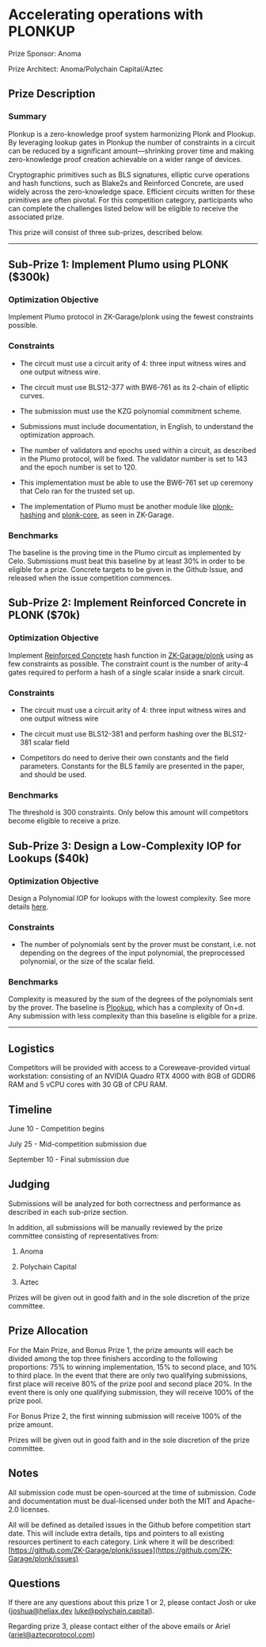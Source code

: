 
# Accelerating operations with PLONKUP

Prize Sponsor: Anoma

Prize Architect: Anoma/Polychain Capital/Aztec

## Prize Description

### Summary

Plonkup is a zero-knowledge proof system harmonizing Plonk and Plookup. By leveraging lookup gates in Plonkup the number of constraints in a circuit can be reduced by a significant amount—shrinking prover time and making zero-knowledge proof creation achievable on a wider range of devices.

Cryptographic primitives such as BLS signatures, elliptic curve operations and hash functions, such as Blake2s and Reinforced Concrete, are used widely across the zero-knowledge space. Efficient circuits written for these primitives are often pivotal. For this competition category, participants who can complete the challenges listed below will be eligible to receive the associated prize.

This prize will consist of three sub-prizes, described below.

  

----------

## Sub-Prize 1: Implement Plumo using PLONK ($300k)

### Optimization Objective

Implement Plumo protocol in ZK-Garage/plonk using the fewest constraints possible.

### Constraints

-   The circuit must use a circuit arity of 4: three input witness wires and one output witness wire.
    
-   The circuit must use BLS12-377 with BW6-761 as its 2-chain of elliptic curves.
    
-   The submission must use the KZG polynomial commitment scheme.
    
-   Submissions must include documentation, in English, to understand the optimization approach.
    
-   The number of validators and epochs used within a circuit, as described in the Plumo protocol, will be fixed. The validator number is set to 143 and the epoch number is set to 120.
    
-   This implementation must be able to use the BW6-761 set up ceremony that Celo ran for the trusted set up.
    
-   The implementation of Plumo must be another module like [plonk-hashing](https://github.com/ZK-Garage/plonk/tree/master/plonk-hashing) and [plonk-core](https://github.com/ZK-Garage/plonk/tree/master/plonk-core), as seen in ZK-Garage.
    

### Benchmarks

The baseline is the proving time in the Plumo circuit as implemented by Celo. Submissions must beat this baseline by at least 30% in order to be eligible for a prize. Concrete targets to be given in the Github Issue, and released when the issue competition commences.

  

## Sub-Prize 2: Implement Reinforced Concrete in PLONK ($70k)

### Optimization Objective

Implement [Reinforced Concrete](https://eprint.iacr.org/2021/1038) hash function in [ZK-Garage/plonk](https://github.com/ZK-Garage/plonk) using as few constraints as possible. The constraint count is the number of arity-4 gates required to perform a hash of a single scalar inside a snark circuit.

### Constraints

-   The circuit must use a circuit arity of 4: three input witness wires and one output witness wire
    
-   The circuit must use BLS12-381 and perform hashing over the BLS12-381 scalar field
    
-   Competitors do need to derive their own constants and the field parameters. Constants for the BLS family are presented in the paper, and should be used.
    

### Benchmarks

The threshold is 300 constraints. Only below this amount will competitors become eligible to receive a prize.

  

## Sub-Prize 3: Design a Low-Complexity IOP for Lookups ($40k)

  

### Optimization Objective

Design a Polynomial IOP for lookups with the lowest complexity. See more details [here](https://hackmd.io/zJS4e9udQxeELiRSbX-9Dg).

### Constraints

-   The number of polynomials sent by the prover must be constant, i.e. not depending on the degrees of the input polynomial, the preprocessed polynomial, or the size of the scalar field.
    

### Benchmarks

Complexity is measured by the sum of the degrees of the polynomials sent by the prover. The baseline is [Plookup](https://eprint.iacr.org/2020/315.pdf), which has a complexity of On+d. Any submission with less complexity than this baseline is eligible for a prize.

  

----------

## Logistics

Competitors will be provided with access to a Coreweave-provided virtual workstation: consisting of an NVIDIA Quadro RTX 4000 with 8GB of GDDR6 RAM and 5 vCPU cores with 30 GB of CPU RAM.

## Timeline

June 10 - Competition begins

July 25 - Mid-competition submission due

September 10 - Final submission due

## Judging

Submissions will be analyzed for both correctness and performance as described in each sub-prize section.

  

In addition, all submissions will be manually reviewed by the prize committee consisting of representatives from:

  

1.  Anoma
    
2.  Polychain Capital
    
3.  Aztec
    

  

Prizes will be given out in good faith and in the sole discretion of the prize committee.

## Prize Allocation

For the Main Prize, and Bonus Prize 1, the prize amounts will each be divided among the top three finishers according to the following proportions: 75% to winning implementation, 15% to second place, and 10% to third place. In the event that there are only two qualifying submissions, first place will receive 80% of the prize pool and second place 20%. In the event there is only one qualifying submission, they will receive 100% of the prize pool.

For Bonus Prize 2, the first winning submission will receive 100% of the prize amount.

Prizes will be given out in good faith and in the sole discretion of the prize committee.

## Notes

  

All submission code must be open-sourced at the time of submission. Code and documentation must be dual-licensed under both the MIT and Apache-2.0 licenses.

  
All will be defined as detailed issues in the Github before competition start date. This will include extra details, tips and pointers to all existing resources pertinent to each category. Link where it will be described: [https://github.com/ZK-Garage/plonk/issues](https://github.com/ZK-Garage/plonk/issues)

  

## Questions

If there are any questions about this prize 1 or 2, please contact Josh or uke (joshua@heliax.dev luke@polychain.capital).  
  
Regarding prize 3, please contact either of the above emails or Ariel ([ariel@aztecprotocol.com](mailto:ariel@aztecprotocol.com))
